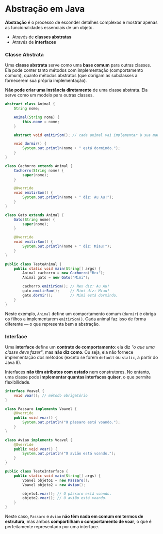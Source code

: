 # Abstração em Java

**Abstração** é o processo de esconder detalhes complexos e mostrar apenas as funcionalidades essenciais de um objeto.

- Através de **classes abstratas**
- Através de **interfaces**

### Classe Abstrata

Uma **classe abstrata** serve como uma **base comum** para outras classes. Ela pode conter tanto métodos com implementação (comportamento comum), quanto métodos abstratos (que obrigam as subclasses a fornecerem sua própria implementação).

N**ão pode criar uma instância diretamente** de uma classe abstrata. Ela serve como um modelo para outras classes.

```java
abstract class Animal {
    String nome;

    Animal(String nome) {
        this.nome = nome;
    }

    abstract void emitirSom(); // cada animal vai implementar à sua maneira

    void dormir() {
        System.out.println(nome + " está dormindo.");
    }
}

class Cachorro extends Animal {
    Cachorro(String nome) {
        super(nome);
    }

    @Override
    void emitirSom() {
        System.out.println(nome + " diz: Au Au!");
    }
}

class Gato extends Animal {
    Gato(String nome) {
        super(nome);
    }

    @Override
    void emitirSom() {
        System.out.println(nome + " diz: Miau!");
    }
}

public class TesteAnimal {
    public static void main(String[] args) {
        Animal cachorro = new Cachorro("Rex");
        Animal gato = new Gato("Mimi");

        cachorro.emitirSom(); // Rex diz: Au Au!
        gato.emitirSom();     // Mimi diz: Miau!
        gato.dormir();        // Mimi está dormindo.
    }
}
```

Neste exemplo, `Animal` define um comportamento comum (`dormir`) e obriga os filhos a implementarem `emitirSom()`. Cada animal faz isso de forma diferente — o que representa bem a abstração.

### Interface

Uma **interface** define um **contrato de comportamento**: ela diz *"o que uma classe deve fazer"*, mas **não diz como**. Ou seja, ela não fornece implementação dos métodos (exceto se forem `default` ou `static`, a partir do Java 8).

Interfaces **não têm atributos com estado** nem construtores. No entanto, uma classe pode **implementar quantas interfaces quiser**, o que permite flexibilidade.

```java
interface Voavel {
    void voar(); // método obrigatório
}

class Passaro implements Voavel {
    @Override
    public void voar() {
        System.out.println("O pássaro está voando.");
    }
}

class Aviao implements Voavel {
    @Override
    public void voar() {
        System.out.println("O avião está voando.");
    }
}

public class TesteInterface {
    public static void main(String[] args) {
        Voavel objeto1 = new Passaro();
        Voavel objeto2 = new Aviao();

        objeto1.voar(); // O pássaro está voando.
        objeto2.voar(); // O avião está voando.
    }
}
```

Neste caso, `Passaro` e `Aviao` **não têm nada em comum em termos de estrutura**, mas ambos **compartilham o comportamento de voar**, o que é perfeitamente representado por uma interface.
